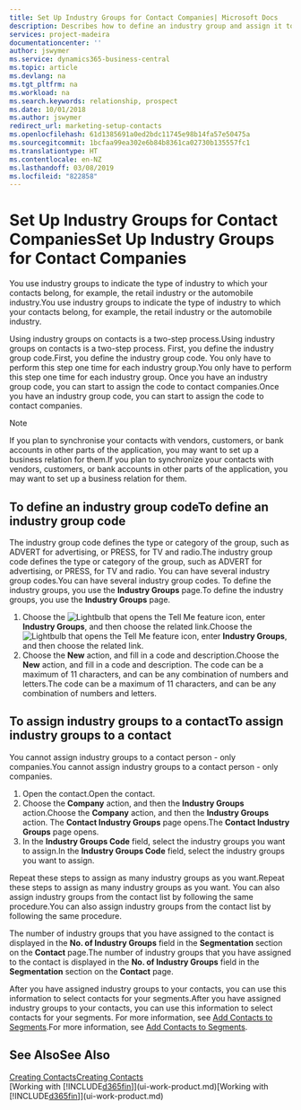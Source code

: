 ```yaml
---
title: Set Up Industry Groups for Contact Companies| Microsoft Docs
description: Describes how to define an industry group and assign it to a contact company, for example, the retail industry or the automobile industry.
services: project-madeira
documentationcenter: ''
author: jswymer
ms.service: dynamics365-business-central
ms.topic: article
ms.devlang: na
ms.tgt_pltfrm: na
ms.workload: na
ms.search.keywords: relationship, prospect
ms.date: 10/01/2018
ms.author: jswymer
redirect_url: marketing-setup-contacts
ms.openlocfilehash: 61d1385691a0ed2bdc11745e98b14fa57e50475a
ms.sourcegitcommit: 1bcfaa99ea302e6b84b8361ca02730b135557fc1
ms.translationtype: HT
ms.contentlocale: en-NZ
ms.lasthandoff: 03/08/2019
ms.locfileid: "822858"
---
```

# <a name="set-up-industry-groups-for-contact-companies"></a><span data-ttu-id="fa37a-103">Set Up Industry Groups for Contact Companies</span><span class="sxs-lookup"><span data-stu-id="fa37a-103">Set Up Industry Groups for Contact Companies</span></span>
<span data-ttu-id="fa37a-104">You use industry groups to indicate the type of industry to which your contacts belong, for example, the retail industry or the automobile industry.</span><span class="sxs-lookup"><span data-stu-id="fa37a-104">You use industry groups to indicate the type of industry to which your contacts belong, for example, the retail industry or the automobile industry.</span></span>

<span data-ttu-id="fa37a-105">Using industry groups on contacts is a two-step process.</span><span class="sxs-lookup"><span data-stu-id="fa37a-105">Using industry groups on contacts is a two-step process.</span></span> <span data-ttu-id="fa37a-106">First, you define the industry group code.</span><span class="sxs-lookup"><span data-stu-id="fa37a-106">First, you define the industry group code.</span></span> <span data-ttu-id="fa37a-107">You only have to perform this step one time for each industry group.</span><span class="sxs-lookup"><span data-stu-id="fa37a-107">You only have to perform this step one time for each industry group.</span></span> <span data-ttu-id="fa37a-108">Once you have an industry group code, you can start to assign the code to contact companies.</span><span class="sxs-lookup"><span data-stu-id="fa37a-108">Once you have an industry group code, you can start to assign the code to contact companies.</span></span>

> [!NOTE]  
>   <span data-ttu-id="fa37a-109">If you plan to synchronise your contacts with vendors, customers, or bank accounts in other parts of the application, you may want to set up a business relation for them.</span><span class="sxs-lookup"><span data-stu-id="fa37a-109">If you plan to synchronize your contacts with vendors, customers, or bank accounts in other parts of the application, you may want to set up a business relation for them.</span></span>

## <a name="to-define-an-industry-group-code"></a><span data-ttu-id="fa37a-110">To define an industry group code</span><span class="sxs-lookup"><span data-stu-id="fa37a-110">To define an industry group code</span></span>
<span data-ttu-id="fa37a-111">The industry group code defines the type or category of the group, such as ADVERT for advertising, or PRESS, for TV and radio.</span><span class="sxs-lookup"><span data-stu-id="fa37a-111">The industry group code defines the type or category of the group, such as ADVERT for advertising, or PRESS, for TV and radio.</span></span> <span data-ttu-id="fa37a-112">You can have several industry group codes.</span><span class="sxs-lookup"><span data-stu-id="fa37a-112">You can have several industry group codes.</span></span> <span data-ttu-id="fa37a-113">To define the industry groups, you use the **Industry Groups** page.</span><span class="sxs-lookup"><span data-stu-id="fa37a-113">To define the industry groups, you use the **Industry Groups** page.</span></span>

1. <span data-ttu-id="fa37a-114">Choose the ![Lightbulb that opens the Tell Me feature](media/ui-search/search_small.png "Tell me what you want to do") icon, enter **Industry Groups**, and then choose the related link.</span><span class="sxs-lookup"><span data-stu-id="fa37a-114">Choose the ![Lightbulb that opens the Tell Me feature](media/ui-search/search_small.png "Tell me what you want to do") icon, enter **Industry Groups**, and then choose the related link.</span></span>
2. <span data-ttu-id="fa37a-115">Choose the **New** action, and fill in a code and description.</span><span class="sxs-lookup"><span data-stu-id="fa37a-115">Choose the **New** action, and fill in a code and description.</span></span> <span data-ttu-id="fa37a-116">The code can be a maximum of 11 characters, and can be any combination of numbers and letters.</span><span class="sxs-lookup"><span data-stu-id="fa37a-116">The code can be a maximum of 11 characters, and can be any combination of numbers and letters.</span></span>

## <a name="AssignIndustryGroupContact"></a> <span data-ttu-id="fa37a-117">To assign industry groups to a contact</span><span class="sxs-lookup"><span data-stu-id="fa37a-117">To assign industry groups to a contact</span></span>
<span data-ttu-id="fa37a-118">You cannot assign industry groups to a contact person - only companies.</span><span class="sxs-lookup"><span data-stu-id="fa37a-118">You cannot assign industry groups to a contact person - only companies.</span></span>

1. <span data-ttu-id="fa37a-119">Open the contact.</span><span class="sxs-lookup"><span data-stu-id="fa37a-119">Open the contact.</span></span>
2. <span data-ttu-id="fa37a-120">Choose the **Company** action, and then the **Industry Groups** action.</span><span class="sxs-lookup"><span data-stu-id="fa37a-120">Choose the **Company** action, and then the **Industry Groups** action.</span></span> <span data-ttu-id="fa37a-121">The **Contact Industry Groups** page opens.</span><span class="sxs-lookup"><span data-stu-id="fa37a-121">The **Contact Industry Groups** page opens.</span></span>
3. <span data-ttu-id="fa37a-122">In the **Industry Groups Code** field, select the industry groups you want to assign.</span><span class="sxs-lookup"><span data-stu-id="fa37a-122">In the **Industry Groups Code** field, select the industry groups you want to assign.</span></span>

<span data-ttu-id="fa37a-123">Repeat these steps to assign as many industry groups as you want.</span><span class="sxs-lookup"><span data-stu-id="fa37a-123">Repeat these steps to assign as many industry groups as you want.</span></span> <span data-ttu-id="fa37a-124">You can also assign industry groups from the contact list by following the same procedure.</span><span class="sxs-lookup"><span data-stu-id="fa37a-124">You can also assign industry groups from the contact list by following the same procedure.</span></span>

<span data-ttu-id="fa37a-125">The number of industry groups that you have assigned to the contact is displayed in the **No. of Industry Groups** field in the **Segmentation** section on the **Contact** page.</span><span class="sxs-lookup"><span data-stu-id="fa37a-125">The number of industry groups that you have assigned to the contact is displayed in the **No. of Industry Groups** field in the **Segmentation** section on the **Contact** page.</span></span>

<span data-ttu-id="fa37a-126">After you have assigned industry groups to your contacts, you can use this information to select contacts for your segments.</span><span class="sxs-lookup"><span data-stu-id="fa37a-126">After you have assigned industry groups to your contacts, you can use this information to select contacts for your segments.</span></span> <span data-ttu-id="fa37a-127">For more information, see [Add Contacts to Segments](marketing-add-contact-segment.md).</span><span class="sxs-lookup"><span data-stu-id="fa37a-127">For more information, see [Add Contacts to Segments](marketing-add-contact-segment.md).</span></span>

## <a name="see-also"></a><span data-ttu-id="fa37a-128">See Also</span><span class="sxs-lookup"><span data-stu-id="fa37a-128">See Also</span></span>
[<span data-ttu-id="fa37a-129">Creating Contacts</span><span class="sxs-lookup"><span data-stu-id="fa37a-129">Creating Contacts</span></span>](marketing-create-contact-companies.md)  
<span data-ttu-id="fa37a-130">[Working with [!INCLUDE[d365fin](includes/d365fin_md.md)]](ui-work-product.md)</span><span class="sxs-lookup"><span data-stu-id="fa37a-130">[Working with [!INCLUDE[d365fin](includes/d365fin_md.md)]](ui-work-product.md)</span></span>

